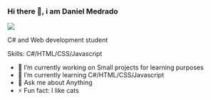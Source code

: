 ### Hi there 👋, i am Daniel Medrado
![](https://arturssmirnovs.github.io/github-profile-readme-generator/images/banner.png)

C# and Web development student

Skills: C#/HTML/CSS/Javascript

- 🔭 I’m currently working on Small projects for learning purposes 
- 🌱 I’m currently learning C#/HTML/CSS/Javascript 
- 💬 Ask me about Anything 
- ⚡ Fun fact: I like cats 




